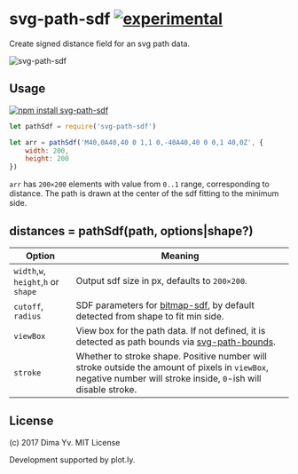 # svg-path-sdf [![experimental](https://img.shields.io/badge/stability-unstable-green.svg)](http://github.com/badges/stability-badges)

Create signed distance field for an svg path data.

![svg-path-sdf](https://github.com/dfcreative/svg-path-sdf/blob/master/preview.png?raw=true)

## Usage

[![npm install svg-path-sdf](https://nodei.co/npm/svg-path-sdf.png?mini=true)](https://npmjs.org/package/svg-path-sdf/)

```js
let pathSdf = require('svg-path-sdf')

let arr = pathSdf('M40,0A40,40 0 1,1 0,-40A40,40 0 0,1 40,0Z', {
	width: 200,
	height: 200
})
```

`arr` has `200×200` elements with value from `0..1` range, corresponding to distance. The path is drawn at the center of the sdf fitting to the minimum side.

## distances = pathSdf(path, options|shape?)

Option | Meaning
---|---
`width`,`w`, `height`,`h` or `shape` | Output sdf size in px, defaults to `200×200`.
`cutoff`, `radius` | SDF parameters for [bitmap-sdf](https://github.com/dfcreative/bitmap-sdf), by default detected from shape to fit min side.
`viewBox` | View box for the path data. If not defined, it is detected as path bounds via [svg-path-bounds](https://github.com/dfcreative/svg-path-bounds).
`stroke` | Whether to stroke shape. Positive number will stroke outside the amount of pixels in `viewBox`, negative number will stroke inside, `0`-ish will disable stroke.

## License

(c) 2017 Dima Yv. MIT License

Development supported by plot.ly.
